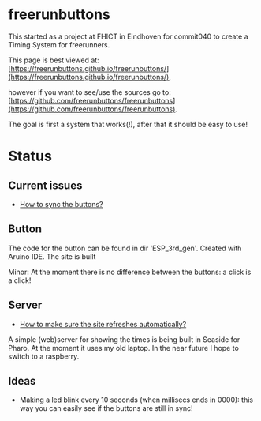 # freerunbuttons

This started as a project at FHICT in Eindhoven for commit040 to create a Timing System for freerunners.

This page is best viewed at: [https://freerunbuttons.github.io/freerunbuttons/](https://freerunbuttons.github.io/freerunbuttons/),

however if you want to see/use the sources go to:
[https://github.com/freerunbuttons/freerunbuttons](https://github.com/freerunbuttons/freerunbuttons).

The goal is first a system that works(!), after that it should be easy to use!

# Status

## Current issues


+ [How to sync the buttons?](https://freerunbuttons.github.io/freerunbuttons/docs/timesync)


## Button

The code for the button can be found in dir 'ESP_3rd_gen'. Created with Aruino IDE. The site is built

Minor: At the moment there is no difference between the buttons: a click is a click!


## Server

+ [How to make sure the site refreshes automatically?](https://freerunbuttons.github.io/freerunbuttons/docs/auto-refresh)

A simple (web)server for showing the times is being built in Seaside for Pharo. At the moment it uses my old laptop. In the near future I hope to switch to a raspberry.

## Ideas

+ Making a led blink every 10 seconds (when millisecs ends in 0000): this way you can easily see if the buttons are still in sync!

